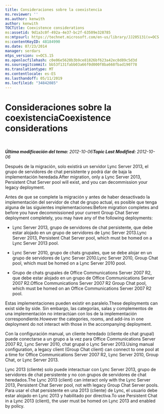 ```yaml
---
title: Consideraciones sobre la coexistencia
ms.reviewer: ''
ms.author: kenwith
author: kenwith
TOCTitle: Coexistence considerations
ms:assetid: 9d1a3c0f-492a-4e37-bc2f-63509e328785
ms:mtpsurl: https://technet.microsoft.com/en-us/library/JJ205131(v=OCS.15)
ms:contentKeyID: 48184990
ms.date: 07/23/2014
manager: serdars
mtps_version: v=OCS.15
ms.openlocfilehash: c0e06e5620b3b9ce81826bf623a42ec8d89c5d3d
ms.sourcegitcommit: bb53f131fabb03a66f0d000f8ba668fbad190778
ms.translationtype: MT
ms.contentlocale: es-ES
ms.lasthandoff: 05/11/2019
ms.locfileid: "34842085"
---
```

<div data-xmlns="http://www.w3.org/1999/xhtml">

<div class="topic" data-xmlns="http://www.w3.org/1999/xhtml" data-msxsl="urn:schemas-microsoft-com:xslt" data-cs="http://msdn.microsoft.com/en-us/">

<div data-asp="http://msdn2.microsoft.com/asp">

# <a name="coexistence-considerations"></a><span data-ttu-id="11a30-102">Consideraciones sobre la coexistencia</span><span class="sxs-lookup"><span data-stu-id="11a30-102">Coexistence considerations</span></span>

</div>

<div id="mainSection">

<div id="mainBody">

<span> </span>

<span data-ttu-id="11a30-103">_**Última modificación del tema:** 2012-10-06_</span><span class="sxs-lookup"><span data-stu-id="11a30-103">_**Topic Last Modified:** 2012-10-06_</span></span>

<span data-ttu-id="11a30-104">Después de la migración, solo existirá un servidor Lync Server 2013, el grupo de servidores de chat persistente y podrá dar de baja la implementación heredada.</span><span class="sxs-lookup"><span data-stu-id="11a30-104">After migration, only a Lync Server 2013, Persistent Chat Server pool will exist, and you can decommission your legacy deployment.</span></span>

<span data-ttu-id="11a30-105">Antes de que se complete la migración y antes de haber desactivado la implementación del servidor de chat de grupo actual, es posible que tenga alguna de las siguientes implementaciones:</span><span class="sxs-lookup"><span data-stu-id="11a30-105">Before migration completes and before you have decommissioned your current Group Chat Server deployment completely, you may have any of the following deployments:</span></span>

  - <span data-ttu-id="11a30-106">Lync Server 2013, grupo de servidores de chat persistente, que debe estar alojado en un grupo de servidores de Lync Server 2013.</span><span class="sxs-lookup"><span data-stu-id="11a30-106">Lync Server 2013, Persistent Chat Server pool, which must be homed on a Lync Server 2013 pool.</span></span>

  - <span data-ttu-id="11a30-107">Lync Server 2010, grupo de chats grupales, que se debe alojar en un grupo de servidores de Lync Server 2010.</span><span class="sxs-lookup"><span data-stu-id="11a30-107">Lync Server 2010, Group Chat pool, which must be homed on a Lync Server 2010 pool.</span></span>

  - <span data-ttu-id="11a30-108">Grupo de chats grupales de Office Communications Server 2007 R2, que debe estar alojado en un grupo de Office Communications Server 2007 R2.</span><span class="sxs-lookup"><span data-stu-id="11a30-108">Office Communications Server 2007 R2 Group Chat pool, which must be homed on an Office Communications Server 2007 R2 pool.</span></span>

<span data-ttu-id="11a30-109">Estas implementaciones pueden existir en paralelo.</span><span class="sxs-lookup"><span data-stu-id="11a30-109">These deployments can exist side by side.</span></span> <span data-ttu-id="11a30-110">Sin embargo, las categorías, salas y complementos de una implementación no interactúan con los de la implementación correspondiente.</span><span class="sxs-lookup"><span data-stu-id="11a30-110">However the categories, rooms, and add-ins in one deployment do not interact with those in the accompanying deployment.</span></span>

<span data-ttu-id="11a30-111">Con la configuración manual, un cliente heredado (cliente de chat grupal) puede conectarse a un grupo a la vez para Office Communications Server 2007 R2, Lync Server 2010, chat grupal o Lync Server 2013.</span><span class="sxs-lookup"><span data-stu-id="11a30-111">Using manual configuration, a legacy client (Group Chat client) can connect to one pool at a time for Office Communications Server 2007 R2, Lync Server 2010, Group Chat, or Lync Server 2013.</span></span>

<span data-ttu-id="11a30-112">Lync 2013 (cliente) solo puede interactuar con Lync Server 2013, grupo de servidores de chat persistente y no con grupos de servidores de chat heredados.</span><span class="sxs-lookup"><span data-stu-id="11a30-112">The Lync 2013 (client) can interact only with the Lync Server 2013, Persistent Chat Server pool, not with legacy Group Chat Server pools.</span></span> <span data-ttu-id="11a30-113">Para usar el chat persistente en una 2013 (cliente) de Lync, el usuario debe estar alojado en Lync 2013 y habilitado por directiva.</span><span class="sxs-lookup"><span data-stu-id="11a30-113">To use Persistent Chat in a Lync 2013 (client), the user must be homed on Lync 2013 and enabled by policy.</span></span>

</div>

<span> </span>

</div>

</div>

</div>

